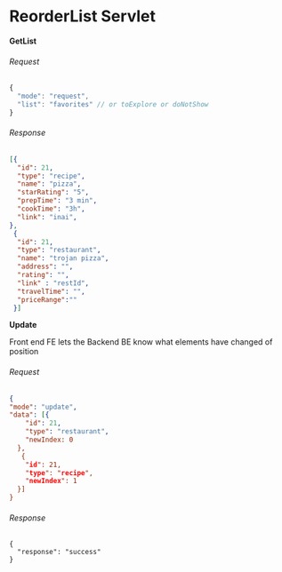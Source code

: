 # ReorderList Servlet



**GetList**

###### Request 

``` javascript
{
  "mode": "request",
  "list": "favorites" // or toExplore or doNotShow
}
```

###### Response 

```json
[{
  "id": 21,
  "type": "recipe",
  "name": "pizza",
  "starRating": "5",
  "prepTime": "3 min",
  "cookTime": "3h",
  "link": "inai",
}, 
 {
  "id": 21,
  "type": "restaurant",
  "name": "trojan pizza",
  "address": "",
  "rating": "",
  "link" : "restId",
  "travelTime": "",
  "priceRange":""
 }]
```

**Update**

Front end FE lets the Backend BE know what elements have changed of position 

###### Request 

```JSON
{
"mode": "update",
"data": [{
    "id": 21,
    "type": "restaurant",
    "newIndex: 0
  }, 
   {
    "id": 21,
    "type": "recipe",
    "newIndex": 1
  }]
}
```

###### Response 

```
{
  "response": "success"
}
```